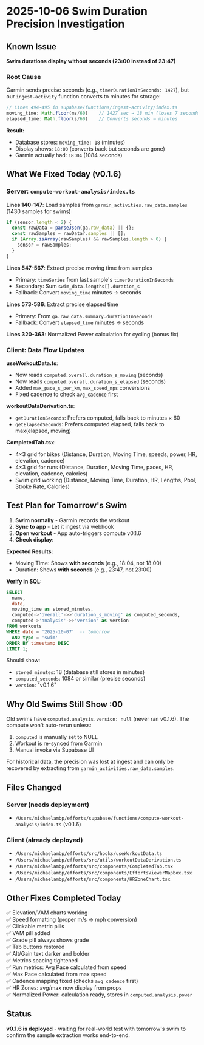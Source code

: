 # 2025-10-06 Swim Duration Precision Investigation

## Known Issue

**Swim durations display without seconds (23:00 instead of 23:47)**

### Root Cause
Garmin sends precise seconds (e.g., `timerDurationInSeconds: 1427`), but our `ingest-activity` function converts to minutes for storage:
```typescript
// Lines 494-495 in supabase/functions/ingest-activity/index.ts
moving_time: Math.floor(ms/60)    // 1427 sec → 18 min (loses 7 seconds)
elapsed_time: Math.floor(s/60)    // Converts seconds → minutes
```

**Result:** 
- Database stores: `moving_time: 18` (minutes)
- Display shows: `18:00` (converts back but seconds are gone)
- Garmin actually had: `18:04` (1084 seconds)

## What We Fixed Today (v0.1.6)

### Server: `compute-workout-analysis/index.ts`

**Lines 140-147**: Load samples from `garmin_activities.raw_data.samples` (1430 samples for swims)
```typescript
if (sensor.length < 2) {
  const rawData = parseJson(ga.raw_data) || {};
  const rawSamples = rawData?.samples || [];
  if (Array.isArray(rawSamples) && rawSamples.length > 0) {
    sensor = rawSamples;
  }
}
```

**Lines 547-567**: Extract precise moving time from samples
- Primary: `timeSeries` from last sample's `timerDurationInSeconds`
- Secondary: Sum `swim_data.lengths[].duration_s`
- Fallback: Convert `moving_time` minutes → seconds

**Lines 573-586**: Extract precise elapsed time
- Primary: From `ga.raw_data.summary.durationInSeconds`
- Fallback: Convert `elapsed_time` minutes → seconds

**Lines 320-363**: Normalized Power calculation for cycling (bonus fix)

### Client: Data Flow Updates

**useWorkoutData.ts**: 
- Now reads `computed.overall.duration_s_moving` (seconds)
- Now reads `computed.overall.duration_s_elapsed` (seconds)
- Added `max_pace_s_per_km`, `max_speed_mps` conversions
- Fixed cadence to check `avg_cadence` first

**workoutDataDerivation.ts**:
- `getDurationSeconds`: Prefers computed, falls back to minutes × 60
- `getElapsedSeconds`: Prefers computed elapsed, falls back to max(elapsed, moving)

**CompletedTab.tsx**:
- 4×3 grid for bikes (Distance, Duration, Moving Time, speeds, power, HR, elevation, cadence)
- 4×3 grid for runs (Distance, Duration, Moving Time, paces, HR, elevation, cadence, calories)
- Swim grid working (Distance, Moving Time, Duration, HR, Lengths, Pool, Stroke Rate, Calories)

## Test Plan for Tomorrow's Swim

1. **Swim normally** - Garmin records the workout
2. **Sync to app** - Let it ingest via webhook
3. **Open workout** - App auto-triggers compute v0.1.6
4. **Check display**: 

**Expected Results:**
- Moving Time: Shows **with seconds** (e.g., 18:04, not 18:00)
- Duration: Shows **with seconds** (e.g., 23:47, not 23:00)

**Verify in SQL:**
```sql
SELECT 
  name,
  date,
  moving_time as stored_minutes,
  computed->'overall'->>'duration_s_moving' as computed_seconds,
  computed->'analysis'->>'version' as version
FROM workouts 
WHERE date = '2025-10-07'  -- tomorrow
  AND type = 'swim'
ORDER BY timestamp DESC
LIMIT 1;
```

Should show:
- `stored_minutes`: 18 (database still stores in minutes)
- `computed_seconds`: 1084 or similar (precise seconds)
- `version`: "v0.1.6"

## Why Old Swims Still Show :00

Old swims have `computed.analysis.version: null` (never ran v0.1.6). The compute won't auto-rerun unless:
1. `computed` is manually set to NULL
2. Workout is re-synced from Garmin
3. Manual invoke via Supabase UI

For historical data, the precision was lost at ingest and can only be recovered by extracting from `garmin_activities.raw_data.samples`.

## Files Changed

### Server (needs deployment)
- `/Users/michaelambp/efforts/supabase/functions/compute-workout-analysis/index.ts` (v0.1.6)

### Client (already deployed)
- `/Users/michaelambp/efforts/src/hooks/useWorkoutData.ts`
- `/Users/michaelambp/efforts/src/utils/workoutDataDerivation.ts`
- `/Users/michaelambp/efforts/src/components/CompletedTab.tsx`
- `/Users/michaelambp/efforts/src/components/EffortsViewerMapbox.tsx`
- `/Users/michaelambp/efforts/src/components/HRZoneChart.tsx`

## Other Fixes Completed Today

✅ Elevation/VAM charts working  
✅ Speed formatting (proper m/s → mph conversion)  
✅ Clickable metric pills  
✅ VAM pill added  
✅ Grade pill always shows grade  
✅ Tab buttons restored  
✅ Alt/Gain text darker and bolder  
✅ Metrics spacing tightened  
✅ Run metrics: Avg Pace calculated from speed  
✅ Max Pace calculated from max speed  
✅ Cadence mapping fixed (checks `avg_cadence` first)  
✅ HR Zones: avg/max now display from props  
✅ Normalized Power: calculation ready, stores in `computed.analysis.power`  

## Status

**v0.1.6 is deployed** - waiting for real-world test with tomorrow's swim to confirm the sample extraction works end-to-end.

